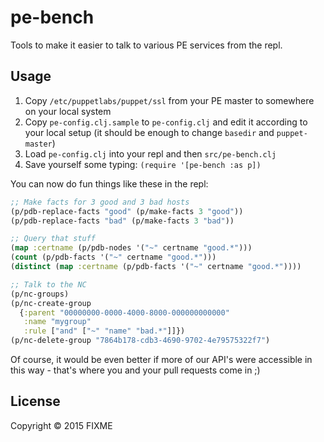 # pe-bench

Tools to make it easier to talk to various PE services from the repl.

## Usage

1. Copy `/etc/puppetlabs/puppet/ssl` from your PE master to somewhere on
   your local system
1. Copy `pe-config.clj.sample` to `pe-config.clj` and edit it according to
   your local setup (it should be enough to change `basedir` and
   `puppet-master`)
1. Load `pe-config.clj` into your repl and then `src/pe-bench.clj`
1. Save yourself some typing: `(require '[pe-bench :as p])`

You can now do fun things like these in the repl:

```clojure
;; Make facts for 3 good and 3 bad hosts
(p/pdb-replace-facts "good" (p/make-facts 3 "good"))
(p/pdb-replace-facts "bad" (p/make-facts 3 "bad"))

;; Query that stuff
(map :certname (p/pdb-nodes '("~" certname "good.*")))
(count (p/pdb-facts '("~" certname "good.*")))
(distinct (map :certname (p/pdb-facts '("~" certname "good.*"))))

;; Talk to the NC
(p/nc-groups)
(p/nc-create-group
  {:parent "00000000-0000-4000-8000-000000000000"
   :name "mygroup"
   :rule ["and" ["~" "name" "bad.*"]]})
(p/nc-delete-group "7864b178-cdb3-4690-9702-4e79575322f7")
```

Of course, it would be even better if more of our API's were accessible in
this way - that's where you and your pull requests come in ;)

## License

Copyright © 2015 FIXME
